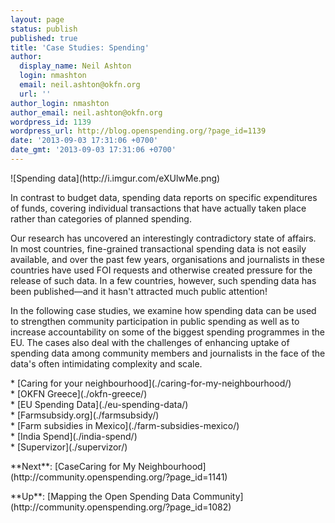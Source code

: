 ```yaml
---
layout: page
status: publish
published: true
title: 'Case Studies: Spending'
author:
  display_name: Neil Ashton
  login: nmashton
  email: neil.ashton@okfn.org
  url: ''
author_login: nmashton
author_email: neil.ashton@okfn.org
wordpress_id: 1139
wordpress_url: http://blog.openspending.org/?page_id=1139
date: '2013-09-03 17:31:06 +0700'
date_gmt: '2013-09-03 17:31:06 +0700'
---
```

<p>![Spending data](http://i.imgur.com/eXUlwMe.png)</p>
<p>In contrast to budget data, spending data reports on specific expenditures of funds, covering individual transactions that have actually taken place rather than categories of planned spending.</p>
<p>Our research has uncovered an interestingly contradictory state of affairs. In most countries, fine-grained transactional spending data is not easily available, and over the past few years, organisations and journalists in these countries have used FOI requests and otherwise created pressure for the release of such data. In a few countries, however, such spending data has been published—and it hasn't attracted much public attention!</p>
<p>In the following case studies, we examine how spending data can be used to strengthen community participation in public spending as well as to increase accountability on some of the biggest spending programmes in the EU. The cases also deal with the challenges of enhancing uptake of spending data among community members and journalists in the face of the data's often intimidating complexity and scale.</p>
<p>* [Caring for your neighbourhood](./caring-for-my-neighbourhood/)<br />
* [OKFN Greece](./okfn-greece/)<br />
* [EU Spending Data](./eu-spending-data/)<br />
* [Farmsubsidy.org](./farmsubsidy/)<br />
* [Farm subsidies in Mexico](./farm-subsidies-mexico/)<br />
* [India Spend](./india-spend/)<br />
* [Supervizor](./supervizor/)</p>
<p>**Next**: [CaseCaring for My Neighbourhood](http://community.openspending.org/?page_id=1141)</p>
<p>**Up**: [Mapping the Open Spending Data Community](http://community.openspending.org/?page_id=1082)</p>
